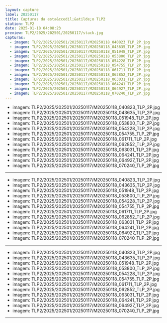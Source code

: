 ```yaml
---
layout: capture
label: 20250117
title: Capturas da esta&ccedil;&atilde;o TLP2
station: TLP2
date: 2025-01-18 04:08:23
preview: TLP2/2025/202501/20250117/stack.jpg
capturas:
  - imagem: TLP2/2025/202501/20250117/M20250118_040823_TLP_2P.jpg
  - imagem: TLP2/2025/202501/20250117/M20250118_043635_TLP_2P.jpg
  - imagem: TLP2/2025/202501/20250117/M20250118_051948_TLP_2P.jpg
  - imagem: TLP2/2025/202501/20250117/M20250118_053800_TLP_2P.jpg
  - imagem: TLP2/2025/202501/20250117/M20250118_054228_TLP_2P.jpg
  - imagem: TLP2/2025/202501/20250117/M20250118_054755_TLP_2P.jpg
  - imagem: TLP2/2025/202501/20250117/M20250118_061711_TLP_2P.jpg
  - imagem: TLP2/2025/202501/20250117/M20250118_062852_TLP_2P.jpg
  - imagem: TLP2/2025/202501/20250117/M20250118_063031_TLP_2P.jpg
  - imagem: TLP2/2025/202501/20250117/M20250118_064241_TLP_2P.jpg
  - imagem: TLP2/2025/202501/20250117/M20250118_064927_TLP_2P.jpg
  - imagem: TLP2/2025/202501/20250117/M20250118_070240_TLP_2P.jpg
---
```

  - imagem: TLP2/2025/202501/20250117/M20250118_040823_TLP_2P.jpg
  - imagem: TLP2/2025/202501/20250117/M20250118_043635_TLP_2P.jpg
  - imagem: TLP2/2025/202501/20250117/M20250118_051948_TLP_2P.jpg
  - imagem: TLP2/2025/202501/20250117/M20250118_053800_TLP_2P.jpg
  - imagem: TLP2/2025/202501/20250117/M20250118_054228_TLP_2P.jpg
  - imagem: TLP2/2025/202501/20250117/M20250118_054755_TLP_2P.jpg
  - imagem: TLP2/2025/202501/20250117/M20250118_061711_TLP_2P.jpg
  - imagem: TLP2/2025/202501/20250117/M20250118_062852_TLP_2P.jpg
  - imagem: TLP2/2025/202501/20250117/M20250118_063031_TLP_2P.jpg
  - imagem: TLP2/2025/202501/20250117/M20250118_064241_TLP_2P.jpg
  - imagem: TLP2/2025/202501/20250117/M20250118_064927_TLP_2P.jpg
  - imagem: TLP2/2025/202501/20250117/M20250118_070240_TLP_2P.jpg
---
  - imagem: TLP2/2025/202501/20250117/M20250118_040823_TLP_2P.jpg
  - imagem: TLP2/2025/202501/20250117/M20250118_043635_TLP_2P.jpg
  - imagem: TLP2/2025/202501/20250117/M20250118_051948_TLP_2P.jpg
  - imagem: TLP2/2025/202501/20250117/M20250118_053800_TLP_2P.jpg
  - imagem: TLP2/2025/202501/20250117/M20250118_054228_TLP_2P.jpg
  - imagem: TLP2/2025/202501/20250117/M20250118_054755_TLP_2P.jpg
  - imagem: TLP2/2025/202501/20250117/M20250118_061711_TLP_2P.jpg
  - imagem: TLP2/2025/202501/20250117/M20250118_062852_TLP_2P.jpg
  - imagem: TLP2/2025/202501/20250117/M20250118_063031_TLP_2P.jpg
  - imagem: TLP2/2025/202501/20250117/M20250118_064241_TLP_2P.jpg
  - imagem: TLP2/2025/202501/20250117/M20250118_064927_TLP_2P.jpg
  - imagem: TLP2/2025/202501/20250117/M20250118_070240_TLP_2P.jpg
---
  - imagem: TLP2/2025/202501/20250117/M20250118_040823_TLP_2P.jpg
  - imagem: TLP2/2025/202501/20250117/M20250118_043635_TLP_2P.jpg
  - imagem: TLP2/2025/202501/20250117/M20250118_051948_TLP_2P.jpg
  - imagem: TLP2/2025/202501/20250117/M20250118_053800_TLP_2P.jpg
  - imagem: TLP2/2025/202501/20250117/M20250118_054228_TLP_2P.jpg
  - imagem: TLP2/2025/202501/20250117/M20250118_054755_TLP_2P.jpg
  - imagem: TLP2/2025/202501/20250117/M20250118_061711_TLP_2P.jpg
  - imagem: TLP2/2025/202501/20250117/M20250118_062852_TLP_2P.jpg
  - imagem: TLP2/2025/202501/20250117/M20250118_063031_TLP_2P.jpg
  - imagem: TLP2/2025/202501/20250117/M20250118_064241_TLP_2P.jpg
  - imagem: TLP2/2025/202501/20250117/M20250118_064927_TLP_2P.jpg
  - imagem: TLP2/2025/202501/20250117/M20250118_070240_TLP_2P.jpg
---
